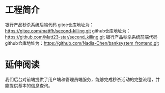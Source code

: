 # 工程简介
银行产品秒杀系统后端代码
gitee仓库地址为：https://gitee.com/mattfh/second-killing.git
github仓库地址为：https://github.com/Matt23-star/second_killing.git
银行产品秒杀系统前端代码
github仓库地址为：https://github.com/Nadia-Chen/banksystem_frontend.git

# 延伸阅读
我们后台对前端提供了用户端和管理员端服务，能够完成秒杀活动的完整流程，并能提供基本的信息查询。
